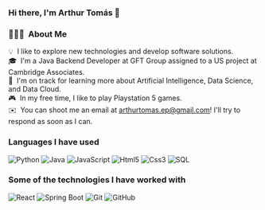 ### Hi there, I'm Arthur Tomás 👋

### 👨🏻‍💻 &nbsp;About Me

💡 &nbsp;I like to explore new technologies and develop software solutions.\
🎓 &nbsp;I'm a Java Backend Developer at GFT Group assigned to a US project at Cambridge Associates.\
🌱 &nbsp;I'm on track for learning more about Artificial Intelligence, Data Science, and Data Cloud.\
🎮 &nbsp;In my free time, I like to play Playstation 5 games.\
✉️ &nbsp;You can shoot me an email at arthurtomas.ep@gmail.com! I'll try to respond as soon as I can.


### Languages I have used

![Python](https://img.shields.io/badge/-Python-000?&logo=Python)
![Java](https://img.shields.io/badge/-Java-000?&logo=Java&logoColor=007396)
![JavaScript](https://img.shields.io/badge/-JavaScript-000?&logo=JavaScript)
![Html5](https://img.shields.io/badge/-HTML5-000?&logo=Html5)
![Css3](https://img.shields.io/badge/-CSS3-000?&logo=Css3)
![SQL](https://img.shields.io/badge/-SQL-000?&logo=MySQL)

### Some of the technologies I have worked with

![React](https://img.shields.io/badge/-React-000?&logo=React)
![Spring Boot](https://img.shields.io/badge/-SpringBoot-000?&logo=SpringBoot)
![Git](https://img.shields.io/badge/-Git-000?&logo=Git)
![GitHub](https://img.shields.io/badge/-GitHub-000?&logo=GitHub)

